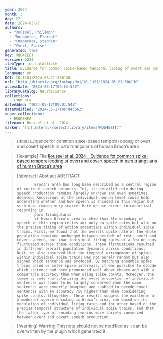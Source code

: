 ```yaml
---
year: 2024
month: 3
day: 27
date: 2024-03-27
authors:
  - "Roussel, Philémon"
  - "Bocquelet, Florent"
  - "Chabardès, Stéphan"
  - "Yvert, Blaise"
generated: true
key: MQG4EEET
version: 2236
itemType: journalArticle
title: Evidence for common spike-based temporal coding of overt and covert speech in pars triangularis of human Broca’s area
language: en
DOI: 10.1101/2024.03.21.586130
url: "http://biorxiv.org/lookup/doi/10.1101/2024.03.21.586130"
accessDate: "2024-05-17T09:03:54Z"
libraryCatalog: Neuroscience
collections:
  - ERQKEKFA
dateAdded: "2024-05-17T09:03:54Z"
dateModified: "2024-05-17T09:04:06Z"
super_collections:
  - ERQKEKFA
filename: Roussel et al. 2024
marker: "[🇿](zotero://select/library/items/MQG4EEET)"
---
```


> [!title] Evidence for common spike-based temporal coding of overt and covert speech in pars triangularis of human Broca’s area

> [!example] File
> [Roussel et al. 2024 - Evidence for common spike-based temporal coding of overt and covert speech in pars triangularis of human Broca’s area](/Papers/PDFs/Roussel%20et%20al.%202024%20-%20Evidence%20for%20common%20spike-based%20temporal%20coding%20of%20overt%20and%20covert%20speech%20in%20pars%20triangularis%20of%20human%20Broca’s%20area.pdf)

> [!abstract] Abstract
> ABSTRACT
>           
>             Broca’s area has long been described as a central region of cortical speech networks. Yet, its detailed role during speech production remains largely unknown and even sometimes debated. Recordings at the individual neuron level could help understand whether and how speech is encoded in this region but such data remain very scarce. Here we use direct intracortical recording in
>             pars triangularis
>             of human Broca’s area to show that the encoding of speech in this region relies not only on spike rates but also on the precise timing of action potentials within individual spike trains. First, we found that the overall spike rate of the whole population remained unchanged between periods of rest, overt and covert speech, but that individual firing rates of a few neurons fluctuated across these conditions. These fluctuations resulted in different overall population dynamics across conditions. Next, we also observed that the temporal arrangement of spikes within individual spike trains was not purely random but also signed which sentence was produced. By matching ensemble spike trains based on inter-spike intervals, it was possible to decode which sentence had been pronounced well above chance and with a comparable accuracy than when using spike counts. Moreover, the temporal code characterizing the overt production of individual sentences was found to be largely conserved when the same sentences were covertly imagined and enabled to decode cover sentences with an accuracy 75% higher than when considering spike counts. Altogether, these results suggest the existence of 2 modes of speech encoding in Broca’s area, one based on the modulation of individual firing rates and the other based on the precise temporal structure of individual spike trains, and that the latter type of encoding remains more largely conserved between overt and covert speech production.

>[!warning] Warning
> This note should not be modified as it can be overwritten by the plugin which generated it.

